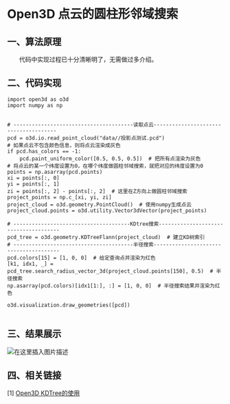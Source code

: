 # Open3D 点云的圆柱形邻域搜索


## 一、算法原理


  代码中实现过程已十分清晰明了，无需做过多介绍。


## 二、代码实现

```
import open3d as o3d
import numpy as np


# ---------------------------------------读取点云--------------------------------------
pcd = o3d.io.read_point_cloud("data//投影点测试.pcd")
# 如果点云不包含颜色信息，则将点云渲染成灰色
if pcd.has_colors == -1:
    pcd.paint_uniform_color([0.5, 0.5, 0.5])  # 把所有点渲染为灰色
# 将点云的某一个纬度设置为0，在哪个纬度做圆柱邻域搜索，就把对应的纬度设置为0
points = np.asarray(pcd.points)
xi = points[:, 0]
yi = points[:, 1]
zi = points[:, 2] - points[:, 2]  # 这里在Z方向上做圆柱邻域搜索
project_points = np.c_[xi, yi, zi]
project_cloud = o3d.geometry.PointCloud()  # 使用numpy生成点云
project_cloud.points = o3d.utility.Vector3dVector(project_points)

# --------------------------------------KDtree搜索--------------------------------------
pcd_tree = o3d.geometry.KDTreeFlann(project_cloud)  # 建立KD树索引
# ---------------------------------------半径搜索---------------------------------------
pcd.colors[15] = [1, 0, 0]  # 给定查询点并渲染为红色
[k1, idx1, _] = pcd_tree.search_radius_vector_3d(project_cloud.points[150], 0.5)  # 半径搜索
np.asarray(pcd.colors)[idx1[1:], :] = [1, 0, 0]  # 半径搜索结果并渲染为红色

o3d.visualization.draw_geometries([pcd])


```

## 三、结果展示


![在这里插入图片描述](https://img-blog.csdnimg.cn/dbb22c1a41f047a6a4bcb79b6f483a6c.png#pic_center)


## 四、相关链接

[1] [Open3D KDTree的使用](https://blog.csdn.net/qq_36686437/article/details/108242609)
